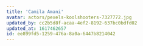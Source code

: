 ```yaml
---
title: 'Camila Amani'
avatar: actors/pexels-koolshooters-7327772.jpg
updated_by: cc2b5d8f-acaa-4ef2-8192-637bc0bdfd02
updated_at: 1617462657
id: ee899fd5-1259-476a-8a0a-6447b8214042
---
```

